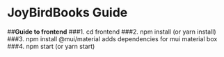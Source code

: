# JoyBirdBooks Guide

##**Guide to frontend**
###1. cd frontend
###2. npm install (or yarn install)
###3. npm install @mui/material 
adds dependencies for mui material box
###4. npm start (or yarn start)
